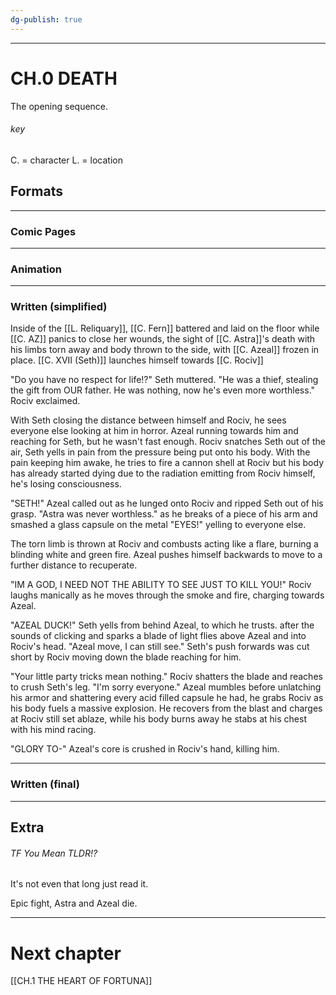 ```yaml
---
dg-publish: true
---
```


___
# CH.0 DEATH

The opening sequence.
###### key
C. = character
L. = location


## Formats
---
### Comic Pages



---
### Animation




---
### Written (simplified)

Inside of the [[L. Reliquary]],
[[C. Fern]] battered and laid on the floor while [[C. AZ]] panics to close her wounds, the sight of [[C. Astra]]'s death with his limbs torn away and body thrown to the side, with [[C. Azeal]] frozen in place. [[C. XVII (Seth)]] launches himself towards [[C. Rociv]]

"Do you have no respect for life!?" Seth muttered.
"He was a thief, stealing the gift from OUR father. He was nothing, now he's even more worthless." Rociv exclaimed.

With Seth closing the distance between himself and Rociv, he sees everyone else looking at him in horror. Azeal running towards him and reaching for Seth, but he wasn't fast enough. Rociv snatches Seth out of the air, Seth yells in pain from the pressure being put onto his body. With the pain keeping him awake, he tries to fire a cannon shell at Rociv but his body has already started dying due to the radiation emitting from Rociv himself, he's losing consciousness.

"SETH!" Azeal called out as he lunged onto Rociv and ripped Seth out of his grasp. "Astra was never worthless." as he breaks of a piece of his arm  and smashed a glass capsule on the metal "EYES!" yelling to everyone else.

The torn limb is thrown at Rociv and combusts acting like a flare, burning a blinding white and green fire. Azeal pushes himself backwards to move to a further distance to recuperate.

"IM A GOD, I NEED NOT THE ABILITY TO SEE JUST TO KILL YOU!" Rociv laughs manically as he moves through the smoke and fire, charging towards Azeal. 

"AZEAL DUCK!" Seth yells from behind Azeal, to which he trusts. after the sounds of clicking and sparks a blade of light flies above Azeal and into Rociv's head. "Azeal move, I can still see." Seth's push forwards was cut short by Rociv moving down the blade reaching for him.

"Your little party tricks mean nothing." Rociv shatters the blade and reaches to crush Seth's leg. "I'm sorry everyone." Azeal mumbles before unlatching his armor and shattering every acid filled capsule he had, he grabs Rociv as his body fuels a massive explosion. He recovers from the blast and charges at Rociv still set ablaze, while his body burns away he stabs at his chest with his mind racing.

"GLORY TO-" Azeal's core is crushed in Rociv's hand, killing him.

---
### Written (final)




___
## Extra

###### TF You Mean TLDR!?
It's not even that long just read it.

Epic fight, Astra and Azeal die.


---
# Next chapter 
[[CH.1 THE HEART OF FORTUNA]]